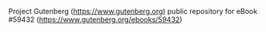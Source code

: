 Project Gutenberg (https://www.gutenberg.org) public repository for
eBook #59432 (https://www.gutenberg.org/ebooks/59432)
